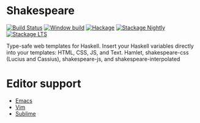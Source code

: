 # Shakespeare

[![Build Status](https://travis-ci.org/yesodweb/shakespeare.svg?branch=master)](https://travis-ci.org/yesodweb/shakespeare)
[![Window build](https://ci.appveyor.com/api/projects/status/github/yesodweb/shakespeare?svg=true)](https://ci.appveyor.com/project/snoyberg/shakespeare)
[![Hackage](https://img.shields.io/hackage/v/shakespeare.svg)](https://hackage.haskell.org/package/shakespeare)
[![Stackage Nightly](http://stackage.org/package/shakespeare/badge/nightly)](http://stackage.org/nightly/package/shakespeare)
[![Stackage LTS](http://stackage.org/package/shakespeare/badge/lts)](http://stackage.org/lts/package/shakespeare)

Type-safe web templates for Haskell.
Insert your Haskell variables directly into your templates: HTML, CSS, JS, and Text.
Hamlet, shakespeare-css (Lucius and Cassius), shakespeare-js, and shakespeare-interpolated

# Editor support

* [Emacs](https://github.com/CodyReichert/shakespeare-mode)
* [Vim](https://github.com/pbrisbin/vim-syntax-shakespeare)
* [Sublime](https://packagecontrol.io/packages/Yesod)

